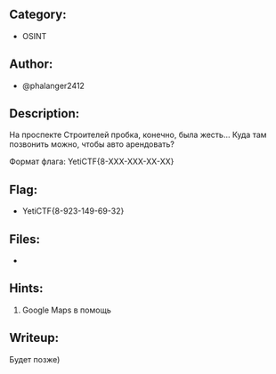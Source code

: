 ## Category:
* OSINT

## Author:
* @phalanger2412

## Description:
На проспекте Строителей пробка, конечно, была жесть... 
Куда там позвонить можно, чтобы авто арендовать?

Формат флага: YetiCTF{8-XXX-XXX-XX-XX}

## Flag:
* YetiCTF{8-923-149-69-32}

## Files:
* 

## Hints:
1. Google Maps в помощь

## Writeup:
Будет позже)